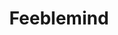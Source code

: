 ---
title: "Feeblemind"
permalink: /spells/feeblemind/
tags:
  - Spell
  - 8th Level
  - Enchantment
  - Damage
  - Psychic
available_for:
  - Bard
  - Druid
  - Warlock
  - Wizard
level: "8th Level"
school: "Enchantment"
range: "150 ft"
comp:
  - V
  - S
  - M
material: "a handful of clay, crystal, glass, or mineral spheres."
attack: "INT Save"
effect: "Psychic"
description: |
  You blast the mind of a creature that you can see within range, attempting to shatter its intellect and personality. The target takes 4d6 psychic damage and must make an intelligence saving throw.

  On a failed save, the creature's Intelligence and Charisma scores become 1. The creature can't cast spells, activate magic items, understand language, or communicate in any intelligible way. The creature can, however, identify its friends, follow them, and even protect them.

  At the end of every 30 days, the creature can repeat its saving throw against this spell. If it succeeds on its saving throw, the spell ends.

  The spell can also be ended by greater restoration, heal, or wish.
excerpt: "You blast the mind of a creature that you can see within range, attempting to shatter its intellect and personality."
source: "Basic Rules"
---